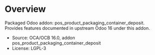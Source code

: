 # Overview

Packaged Odoo addon: pos_product_packaging_container_deposit. Provides features documented in upstream Odoo 16 under this addon.

- Source: OCA/OCB 16.0, addon pos_product_packaging_container_deposit
- License: LGPL-3

